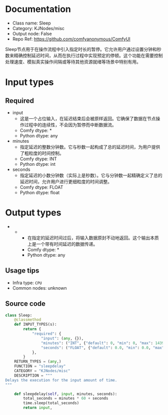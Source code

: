 
# Documentation
- Class name: Sleep
- Category: KJNodes/misc
- Output node: False
- Repo Ref: https://github.com/comfyanonymous/ComfyUI

Sleep节点用于在操作流程中引入指定时长的暂停。它允许用户通过设置分钟和秒数来精确控制延迟时间，从而在执行过程中实现预定的停顿。这个功能在需要控制处理速度、模拟真实操作间隔或等待其他资源就绪等场景中特别有用。

# Input types
## Required
- input
    - 这是一个占位输入，在延迟结束后会被原样返回。它确保了数据在节点操作过程中的连续性，不会因为暂停而中断数据流。
    - Comfy dtype: *
    - Python dtype: any
- minutes
    - 指定延迟的整数分钟数。它与秒数一起构成了总的延迟时间，为用户提供了粗粒度的时间控制。
    - Comfy dtype: INT
    - Python dtype: int
- seconds
    - 指定延迟的小数分钟数（实际上是秒数）。它与分钟数一起精确定义了总的延迟时间，允许用户进行更细粒度的时间调整。
    - Comfy dtype: FLOAT
    - Python dtype: float

# Output types
- *
    - 在指定的延迟时间过后，将输入数据原封不动地返回。这个输出本质上是一个带有时间延迟的数据传递。
    - Comfy dtype: *
    - Python dtype: any


## Usage tips
- Infra type: `CPU`
- Common nodes: unknown


## Source code
```python
class Sleep:
    @classmethod
    def INPUT_TYPES(s):
        return {
            "required": {
                "input": (any, {}),
                "minutes": ("INT", {"default": 0, "min": 0, "max": 1439}),
                "seconds": ("FLOAT", {"default": 0.0, "min": 0.0, "max": 59.99, "step": 0.01}),
            },
        }
    RETURN_TYPES = (any,)
    FUNCTION = "sleepdelay"
    CATEGORY = "KJNodes/misc"
    DESCRIPTION = """
Delays the execution for the input amount of time.
"""

    def sleepdelay(self, input, minutes, seconds):
        total_seconds = minutes * 60 + seconds
        time.sleep(total_seconds)
        return input,

```
